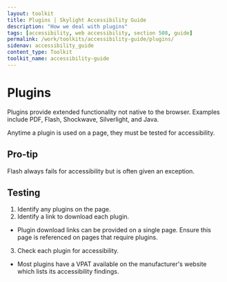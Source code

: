 ```yaml
---
layout: toolkit
title: Plugins | Skylight Accessibility Guide
description: "How we deal with plugins"
tags: [accessibility, web accessibility, section 508, guide]
permalink: /work/toolkits/accessibility-guide/plugins/
sidenav: accessibility_guide
content_type: Toolkit
toolkit_name: accessibility-guide
---
```


# Plugins

Plugins provide extended functionality not native to the browser. Examples include PDF, Flash, Shockwave, Silverlight, and Java.

Anytime a plugin is used on a page, they must be tested for accessibility.

<div class="callout--alt" markdown='1'>
  <h2 class='h3'>Pro-tip</h2>
Flash always fails for accessibility but is often given an exception.
</div>

## Testing

1. Identify any plugins on the page.
2. Identify a link to download each plugin.
 * Plugin download links can be provided on a single page. Ensure this page is referenced on pages that require plugins.
3. Check each plugin for accessibility.
  * Most plugins have a VPAT available on the manufacturer's website which lists its accessibility findings.
